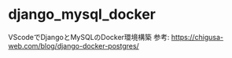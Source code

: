 # django_mysql_docker
VScodeでDjangoとMySQLのDocker環境構築
参考: https://chigusa-web.com/blog/django-docker-postgres/
